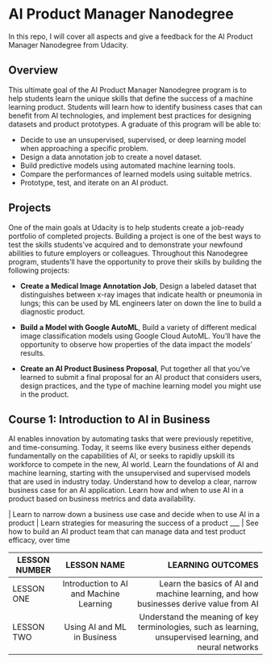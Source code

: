 # AI Product Manager Nanodegree
In this repo, I will cover all aspects and give a feedback for the AI Product Manager Nanodegree from Udacity.

## Overview
This ultimate goal of the AI Product Manager Nanodegree program is to help students learn the unique skills that define the success of a machine learning product. Students will learn how to identify business cases that can benefit from AI technologies, and implement best practices for designing datasets and product prototypes. A graduate of this program will be able to:

* Decide to use an unsupervised, supervised, or deep learning model when approaching a specific problem.
* Design a data annotation job to create a novel dataset.
* Build predictive models using automated machine learning tools.
* Compare the performances of learned models using suitable metrics.
* Prototype, test, and iterate on an AI product.

## Projects
One of the main goals at Udacity is to help students create a job-ready portfolio of completed projects. Building a project is one of the best ways to test the skills students’ve acquired and to demonstrate your newfound abilities to future employers or colleagues. Throughout this Nanodegree program, students’ll have the opportunity to prove their skills by building the following projects:

* **Create a Medical Image Annotation Job**, Design a labeled dataset that distinguishes between x-ray images that indicate health or pneumonia in lungs; this can be used by ML engineers later on down the line to build a diagnostic product.

* **Build a Model with Google AutoML**, Build a variety of different medical image classification models using Google Cloud AutoML. You’ll have the opportunity to observe how properties of the data impact the models’ results.
     
* **Create an AI Product Business Proposal**, Put together all that you’ve learned to submit a final proposal for an AI product that considers users, design practices, and the type of machine learning model you might use in the product.

## Course 1: Introduction to AI in Business

AI enables innovation by automating tasks that were previously repetitive, and time-consuming. Today, it seems like every business either depends fundamentally on the capabilities of AI, or seeks to rapidly upskill its workforce to compete in the new, AI world. Learn the foundations of AI and machine learning, starting with the unsupervised and supervised models that are used in industry today. Understand how to develop a clear, narrow business case for an AI application. Learn how and when to use AI in a product based on business metrics and data availability.

 
 | Learn to narrow down a business use case and decide when to use AI in a product 
 | Learn strategies for measuring the success of a product
___ | See how to build an AI product team that can manage data and test product efficacy, over time

| LESSON NUMBER        | LESSON NAME           | LEARNING OUTCOMES  | 
| ------------- |:-------------:| -----:|
| LESSON ONE      | Introduction to AI and Machine Learning | Learn the basics of AI and machine learning, and how businesses derive value from AI |
| LESSON TWO     | Using AI and ML in Business      |  Understand the meaning of key terminologies, such as learning, unsupervised learning, and neural networks |

